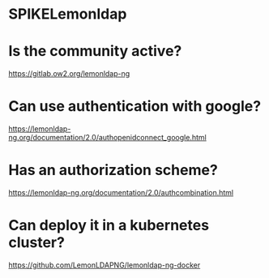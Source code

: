 # SPIKELemonldap
# Is the community active?
https://gitlab.ow2.org/lemonldap-ng
# Can use authentication with google?
https://lemonldap-ng.org/documentation/2.0/authopenidconnect_google.html
# Has an authorization scheme?
https://lemonldap-ng.org/documentation/2.0/authcombination.html
# Can deploy it in a kubernetes cluster?
https://github.com/LemonLDAPNG/lemonldap-ng-docker
